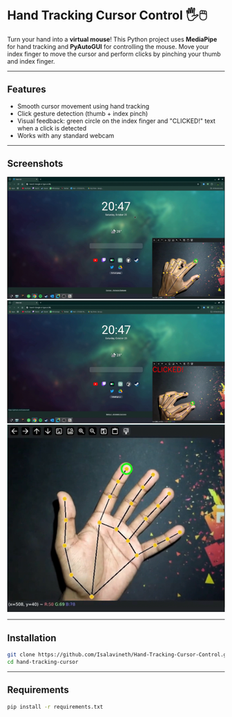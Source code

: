 # Hand Tracking Cursor Control 🖐️🖱️

Turn your hand into a **virtual mouse**! This Python project uses **MediaPipe** for hand tracking and **PyAutoGUI** for controlling the mouse. Move your index finger to move the cursor and perform clicks by pinching your thumb and index finger.

---

## Features

- Smooth cursor movement using hand tracking  
- Click gesture detection (thumb + index pinch)  
- Visual feedback: green circle on the index finger and "CLICKED!" text when a click is detected  
- Works with any standard webcam  

---

## Screenshots

![Hand Tracking Cursor](Screenshots/screenshot1.png)  
![Hand Tracking Cursor](Screenshots/screenshot2.png)  
![Hand Tracking Cursor](Screenshots/screenshot3.png)  

---

## Installation

```bash
git clone https://github.com/Isalavineth/Hand-Tracking-Cursor-Control.git
cd hand-tracking-cursor
```

---

## Requirements

```bash
pip install -r requirements.txt

